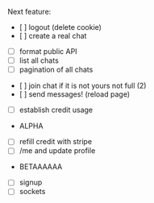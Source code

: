 Next feature:

* [ ] logout (delete cookie)
* [ ] create a real chat
* [ ] format public API
* [ ] list all chats
* [ ] pagination of all chats
* [ ] join chat if it is not yours not full (2)
* [ ] send messages! (reload page)
* [ ] establish credit usage
* ALPHA
* [ ] refill credit with stripe
* [ ] /me and update profile
* BETAAAAAA
* [ ] signup
* [ ] sockets
